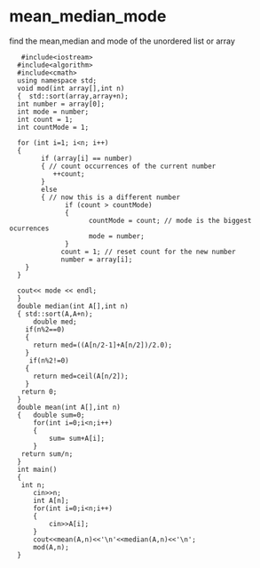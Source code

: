 # mean_median_mode
find the mean,median and mode of the unordered list or array
        
        
        
       #include<iostream>
      #include<algorithm>
      #include<cmath>
      using namespace std;
      void mod(int array[],int n)
      {  std::sort(array,array+n);
      int number = array[0];
      int mode = number;
      int count = 1;
      int countMode = 1;

      for (int i=1; i<n; i++)
      {
            if (array[i] == number) 
            { // count occurrences of the current number
               ++count;
            }
            else
            { // now this is a different number
                  if (count > countMode) 
                  {
                        countMode = count; // mode is the biggest ocurrences
                        mode = number;
                  }
                 count = 1; // reset count for the new number
                 number = array[i];
        }
      }

      cout<< mode << endl;
      }
      double median(int A[],int n)
      {	std::sort(A,A+n);
          double med;
        if(n%2==0)
        {
          return med=((A[n/2-1]+A[n/2])/2.0);
        }
         if(n%2!=0)
        {
          return med=ceil(A[n/2]);
        }
       return 0;
      }
      double mean(int A[],int n)
      {   double sum=0;
          for(int i=0;i<n;i++)
          {
              sum= sum+A[i];
          }
       return sum/n;
      }
      int main()
      {   
       int n;
          cin>>n;
          int A[n];
          for(int i=0;i<n;i++)
          {
              cin>>A[i];
          }
          cout<<mean(A,n)<<'\n'<<median(A,n)<<'\n';
          mod(A,n);
      }
